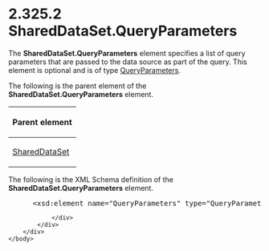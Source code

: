 <html dir="LTR" xmlns:mshelp="http://msdn.microsoft.com/mshelp" xmlns:ddue="http://ddue.schemas.microsoft.com/authoring/2003/5" xmlns:xlink="http://www.w3.org/1999/xlink" xmlns:tool="http://www.microsoft.com/tooltip">
    <head>
        <meta http-equiv="Content-Type" content="text/html; CHARSET=utf-8"></meta>
        <meta name="save" content="history"></meta>
        <title>2.325.2 SharedDataSet.QueryParameters</title>
        <xml>
            <mshelp:toctitle title="2.325.2 SharedDataSet.QueryParameters"></mshelp:toctitle>
            <mshelp:rltitle title="[MS-RDL]: SharedDataSet.QueryParameters"></mshelp:rltitle>
            <mshelp:keyword index="A" term="00de914e-4656-4dae-a46e-2e74d124758a"></mshelp:keyword>
            <mshelp:attr name="DCSext.ContentType" value="open specification"></mshelp:attr>
            <mshelp:attr name="AssetID" value="00de914e-4656-4dae-a46e-2e74d124758a"></mshelp:attr>
            <mshelp:attr name="TopicType" value="kbRef"></mshelp:attr>
            <mshelp:attr name="DCSext.Title" value="[MS-RDL]: SharedDataSet.QueryParameters" />
        </xml>
    </head>
    <body>
        <div id="header">
            <h1 class="heading">2.325.2 SharedDataSet.QueryParameters</h1>
        </div>
        <div id="mainSection">
            <div id="mainBody">
                <div id="allHistory" class="saveHistory"></div>
                <div id="sectionSection0" class="section" name="collapseableSection">
                    

<p>The <b>SharedDataSet.QueryParameters</b> element specifies a
list of query parameters that are passed to the data source as part of the
query. This element is optional and is of type <a href="081969ed-8ea0-44b5-b492-6778820cda0f.htm">QueryParameters</a>.</p>

<p>The following is the parent element of the <b>SharedDataSet.QueryParameters</b>
element.</p>

<table>
 <thead>
  <tr>
   <th>
   <p>Parent element</p>
   </th>
  </tr>
 </thead>
 <tr>
  <td>
  <p><a href="615af007-c5dd-4243-a406-4f1b45adc75c.htm">SharedDataSet</a></p>
  </td>
 </tr>
</table>

<p>The following is the XML Schema definition of the <b>SharedDataSet.QueryParameters</b>
element.</p>

<dl>
<dd>
<div><pre> &lt;xsd:element name=&quot;QueryParameters&quot; type=&quot;QueryParametersType&quot; minOccurs=&quot;0&quot; /&gt;
</pre></div>
</dd></dl>


                </div>
            </div>
        </div>
    </body>
</html>